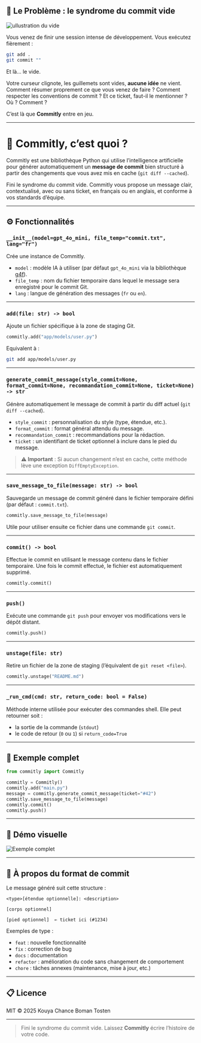 ## 🧠 Le Problème : le syndrome du commit vide

![ullustration du vide](https://cdn.jsdelivr.net/gh/Tostenn/Commitly/images/vide.jpeg)

Vous venez de finir une session intense de développement. Vous exécutez fièrement :

```bash
git add .
git commit ""
```

Et là… le vide.

Votre curseur clignote, les guillemets sont vides, **aucune idée** ne vient. Comment résumer proprement ce que vous venez de faire ? Comment respecter les conventions de commit ? Et ce ticket, faut-il le mentionner ? Où ? Comment ?

C’est là que **Commitly** entre en jeu.

---

# 🚀 Commitly, c’est quoi ?

Commitly est une bibliothèque Python qui utilise l’intelligence artificielle pour générer automatiquement un **message de commit** bien structuré à partir des changements que vous avez mis en cache (`git diff --cached`).

Fini le syndrome du commit vide. Commitly vous propose un message clair, contextualisé, avec ou sans ticket, en français ou en anglais, et conforme à vos standards d’équipe.

---

## ⚙️ Fonctionnalités

### `__init__(model=gpt_4o_mini, file_temp="commit.txt", lang="fr")`

Crée une instance de Commitly.

- `model` : modèle IA à utiliser (par défaut `gpt_4o_mini` via la bibliothèque [g4f](https://github.com/xtekky/gpt4free)).
- `file_temp` : nom du fichier temporaire dans lequel le message sera enregistré pour le commit Git.
- `lang` : langue de génération des messages (`fr` ou `en`).

---

### `add(file: str) -> bool`

Ajoute un fichier spécifique à la zone de staging Git.

```python
commitly.add("app/models/user.py")
```

Equivalent à :

```bash
git add app/models/user.py
```

---

### `generate_commit_message(style_commit=None, format_commit=None, recommandation_commit=None, ticket=None) -> str`

Génère automatiquement le message de commit à partir du diff actuel (`git diff --cached`).

- `style_commit` : personnalisation du style (type, étendue, etc.).
- `format_commit` : format général attendu du message.
- `recommandation_commit` : recommandations pour la rédaction.
- `ticket` : un identifiant de ticket optionnel à inclure dans le pied du message.

> **⚠️ Important** : Si aucun changement n’est en cache, cette méthode lève une exception `DiffEmptyException`.

---

### `save_message_to_file(message: str) -> bool`

Sauvegarde un message de commit généré dans le fichier temporaire défini (par défaut : `commit.txt`).

```python
commitly.save_message_to_file(message)
```

Utile pour utiliser ensuite ce fichier dans une commande `git commit`.

---

### `commit() -> bool`

Effectue le commit en utilisant le message contenu dans le fichier temporaire. Une fois le commit effectué, le fichier est automatiquement supprimé.

```python
commitly.commit()
```

---

### `push()`

Exécute une commande `git push` pour envoyer vos modifications vers le dépôt distant.

```python
commitly.push()
```

---

### `unstage(file: str)`

Retire un fichier de la zone de staging (l’équivalent de `git reset <file>`).

```python
commitly.unstage("README.md")
```

---

### `_run_cmd(cmd: str, return_code: bool = False)`

Méthode interne utilisée pour exécuter des commandes shell. Elle peut retourner soit :

- la sortie de la commande (`stdout`)
- le code de retour (`0` ou `1`) si `return_code=True`

---

## 🧪 Exemple complet

```python
from commitly import Commitly

commitly = Commitly()
commitly.add("main.py")
message = commitly.generate_commit_message(ticket="#42")
commitly.save_message_to_file(message)
commitly.commit()
commitly.push()
```

---

## 📸 Démo visuelle

![Exemple complet](https://cdn.jsdelivr.net/gh/Tostenn/Commitly/images/exemple-1.png)


---

## 🧩 À propos du format de commit

Le message généré suit cette structure :

```text
<type>[étendue optionnelle]: <description>

[corps optionnel]

[pied optionnel]  ← ticket ici (#1234)
```

Exemples de type :
- `feat` : nouvelle fonctionnalité
- `fix` : correction de bug
- `docs` : documentation
- `refactor` : amélioration du code sans changement de comportement
- `chore` : tâches annexes (maintenance, mise à jour, etc.)

---

## 📋 Licence

MIT © 2025 Kouya Chance Boman Tosten

---

> Fini le syndrome du commit vide. Laissez **Commitly** écrire l’histoire de votre code.